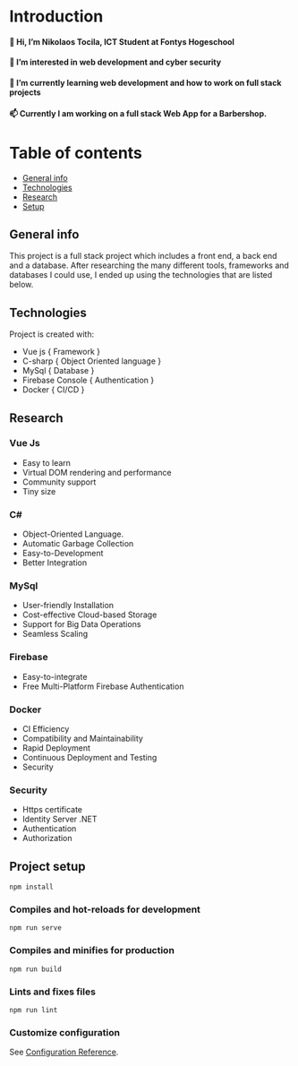 
# Introduction

 #### 👋 Hi, I’m Nikolaos Tocila, ICT Student at Fontys Hogeschool 
 #### 👀 I’m interested in web development and cyber security
 #### 🌱 I’m currently learning web development and how to work on full stack projects
 #### 📫 Currently I am working on a full stack Web App for a Barbershop.


# Table of contents
* [General info](#general-info)
* [Technologies](#technologies)
* [Research](#research)
* [Setup](#setup)

## General info
This project is a full stack project which includes a front end, a back end and a database.
After researching the many different tools, frameworks and  databases I could use, I ended up using
the technologies that are listed below. 
	
## Technologies
Project is created with:
* Vue js { Framework }
* C-sharp { Object Oriented language }
* MySql { Database }
* Firebase Console { Authentication }
* Docker { CI/CD }

## Research

### Vue Js
* Easy to learn
* Virtual DOM rendering and performance
* Community support
* Tiny size

### C#
* Object-Oriented Language.
* Automatic Garbage Collection 
* Easy-to-Development
* Better Integration

### MySql
* User-friendly Installation
* Cost-effective Cloud-based Storage
* Support for Big Data Operations
* Seamless Scaling

### Firebase
* Easy-to-integrate
* Free Multi-Platform Firebase Authentication

### Docker
* CI Efficiency
* Compatibility and Maintainability 
* Rapid Deployment
* Continuous Deployment and Testing
* Security

### Security 
* Https certificate
* Identity Server .NET
* Authentication
* Authorization


## Project setup
```
npm install
```

### Compiles and hot-reloads for development
```
npm run serve
```

### Compiles and minifies for production
```
npm run build
```

### Lints and fixes files
```
npm run lint
```

### Customize configuration
See [Configuration Reference](https://cli.vuejs.org/config/).
